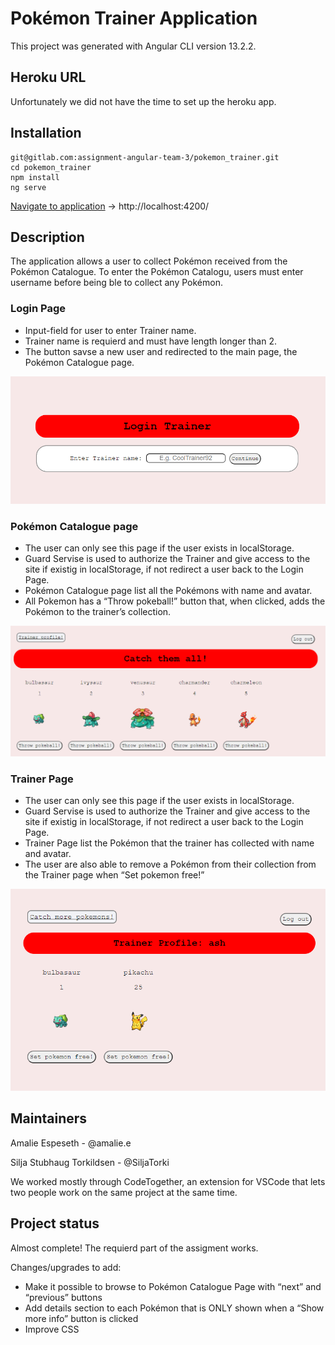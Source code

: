 # Pokémon Trainer Application
This project was generated with Angular CLI version 13.2.2. 

## Heroku URL

Unfortunately we did not have the time to set up the heroku app. 

## Installation

    git@gitlab.com:assignment-angular-team-3/pokemon_trainer.git
    cd pokemon_trainer
    npm install 
    ng serve
    
[Navigate to application](http://localhost:4200/) -> http://localhost:4200/

## Description

The application allows a user to collect Pokémon received from the Pokémon Catalogue. 
To enter the Pokémon Catalogu, users must enter username before being ble to collect any Pokémon.

### Login Page
- Input-field for user to enter Trainer name.
- Trainer name is requierd and must have length longer than 2.
- The button savse a new user and redirected to the main page, the Pokémon Catalogue page. 

![LoginPage](/img/LogIn.PNG)

### Pokémon Catalogue page
- The user can only see this page if the user exists in localStorage. 
- Guard Servise is used to authorize the Trainer and give access to the site if existig in localStorage, if not redirect a user back to the Login Page.
- Pokémon Catalogue page list all the Pokémons with name and avatar.
- All Pokemon has a “Throw pokeball!” button that, when clicked, adds the Pokémon to the trainer’s collection.

![PokemonPage](/img/Pokemon.PNG)

### Trainer Page
- The user can only see this page if the user exists in localStorage. 
- Guard Servise is used to authorize the Trainer and give access to the site if existig in localStorage, if not redirect a user back to the Login Page.
- Trainer Page list the Pokémon that the trainer has collected with name and avatar.
- The user are also able to remove a Pokémon from their collection from the Trainer page when “Set pokemon free!”

![TrainerPage](/img/Trainer.PNG)

## Maintainers

Amalie Espeseth - @amalie.e

Silja Stubhaug Torkildsen - @SiljaTorki

We worked mostly through CodeTogether, an extension for VSCode that lets two people work on the same project at the same time. 


## Project status

Almost complete! The requierd part of the assigment works. 

Changes/upgrades to add:
- Make it possible to browse to Pokémon Catalogue Page with “next” and “previous” buttons
- Add  details section to each Pokémon that is ONLY shown when a “Show more info” button is clicked
- Improve CSS

